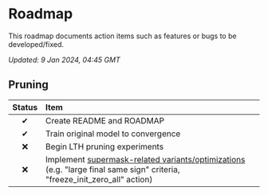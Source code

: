 # Roadmap

This roadmap documents action items such as features or bugs to be developed/fixed.

_Updated: 9 Jan 2024, 04:45 GMT_

## Pruning

| Status | Item                                                                                                                                                          |
| :----: | :------------------------------------------------------------------------------------------------------------------------------------------------------------ |
|   ✔    | Create README and ROADMAP                                                                                                                                     |
|   ✔    | Train original model to convergence                                                                                                                           |
|   ❌   | Begin LTH pruning experiments                                                                                                                                 |
|   ❌   | Implement [supermask-related variants/optimizations](https://arxiv.org/abs/1905.01067) (e.g. "large final same sign" criteria, "freeze_init_zero_all" action) |
